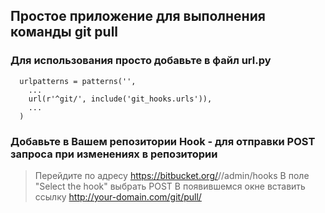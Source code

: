 ## Простое приложение для выполнения команды git pull

### Для использования просто добавьте в файл url.py
```
  urlpatterns = patterns('',
    ...
    url(r'^git/', include('git_hooks.urls')),
    ...
  )
```
### Добавьте в Вашем репозитории Hook - для отправки POST запроса при изменениях в репозитории 
  
  > Перейдите по адресу https://bitbucket.org/<YOUR LOGIN>/<REPO NAME>/admin/hooks
  > В поле "Select the hook" выбрать POST
  > В появившемся окне вставить ссылку http://your-domain.com/git/pull/
   